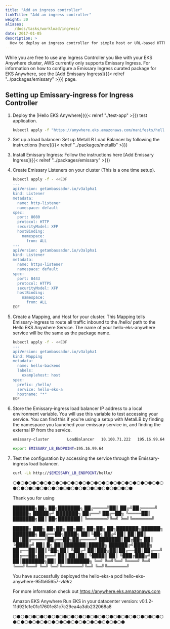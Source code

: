 ```yaml
---
title: "Add an ingress controller"
linkTitle: "Add an ingress controller"
weight: 30
aliases:
    /docs/tasks/workload/ingress/
date: 2017-01-05
description: >
  How to deploy an ingress controller for simple host or URL-based HTTP routing into workload running in EKS-A
---
```


While you are free to use any Ingress Controller you like with your EKS Anywhere cluster, AWS currently only supports Emissary Ingress.
For information on how to configure a Emissary Ingress curated package for EKS Anywhere, see the [Add Emissary Ingress]({{< relref "../packages/emissary" >}}) page.

## Setting up Emissary-ingress for Ingress Controller

1. Deploy the [Hello EKS Anywhere]({{< relref "./test-app" >}}) test application.
    ```bash
    kubectl apply -f "https://anywhere.eks.amazonaws.com/manifests/hello-eks-a.yaml"
    ```

2. Set up a load balancer: Set up MetalLB Load Balancer by following the instructions [here]({{< relref "../packages/metallb" >}})

3. Install Emissary Ingress: Follow the instructions here [Add Emissary Ingress]({{< relref "../packages/emissary" >}})

4. Create Emissary Listeners on your cluster (This is a one time setup).
   
    ```bash
    kubectl apply -f - <<EOF
    ---
    apiVersion: getambassador.io/v3alpha1
    kind: Listener
    metadata:
      name: http-listener
      namespace: default
    spec:
      port: 8080
      protocol: HTTP
      securityModel: XFP
      hostBinding:
        namespace:
          from: ALL
    ---
    apiVersion: getambassador.io/v3alpha1
    kind: Listener
    metadata:
      name: https-listener
      namespace: default
    spec:
      port: 8443
      protocol: HTTPS
      securityModel: XFP
      hostBinding:
        namespace:
          from: ALL
    EOF
    ```

5. Create a Mapping, and Host for your cluster. This Mapping tells Emissary-ingress to route all traffic inbound to the /hello/ path to the Hello EKS Anywhere Service. The name of your hello-eks-anywhere service will be the same as the package name.

    ```bash
    kubectl apply -f - <<EOF
    ---
    apiVersion: getambassador.io/v3alpha1
    kind: Mapping
    metadata:
      name: hello-backend
      labels:
        examplehost: host 
    spec:
      prefix: /hello/
      service: hello-eks-a
      hostname: "*"
    EOF
    ```  
 
6. Store the Emissary-ingress load balancer IP address to a local environment variable. You will use this variable to test accessing your service. You can find this if you're using a setup with MetalLB by finding the namespace you launched your emissary service in, and finding the external IP from the service.

    ```bash
    emissary-cluster        LoadBalancer   10.100.71.222   195.16.99.64   80:31794/TCP,443:31200/TCP

    export EMISSARY_LB_ENDPOINT=195.16.99.64
    ```   
 
1. Test the configuration by accessing the service through the Emissary-ingress load balancer.

    ```bash
    curl -Lk http://$EMISSARY_LB_ENDPOINT/hello/
    ```    
    ⬡⬢⬡⬢⬡⬢⬡⬢⬡⬢⬡⬢⬡⬢⬡⬢⬡⬢⬡⬢⬡⬢⬡⬢⬡⬢⬡⬢⬡⬢⬡⬢⬡⬢⬡⬢⬡⬢⬡⬢⬡⬢⬡⬢⬡⬢⬡⬢⬡⬢⬡⬢⬡⬢⬡⬢⬡⬢⬡⬢⬡⬢⬡⬢⬡⬢⬡⬢⬡⬢

    Thank you for using

    ███████╗██╗  ██╗███████╗
    ██╔════╝██║ ██╔╝██╔════╝
    █████╗  █████╔╝ ███████╗
    ██╔══╝  ██╔═██╗ ╚════██║
    ███████╗██║  ██╗███████║
    ╚══════╝╚═╝  ╚═╝╚══════╝

    █████╗ ███╗   ██╗██╗   ██╗██╗    ██╗██╗  ██╗███████╗██████╗ ███████╗
    ██╔══██╗████╗  ██║╚██╗ ██╔╝██║    ██║██║  ██║██╔════╝██╔══██╗██╔════╝
    ███████║██╔██╗ ██║ ╚████╔╝ ██║ █╗ ██║███████║█████╗  ██████╔╝█████╗
    ██╔══██║██║╚██╗██║  ╚██╔╝  ██║███╗██║██╔══██║██╔══╝  ██╔══██╗██╔══╝
    ██║  ██║██║ ╚████║   ██║   ╚███╔███╔╝██║  ██║███████╗██║  ██║███████╗
    ╚═╝  ╚═╝╚═╝  ╚═══╝   ╚═╝    ╚══╝╚══╝ ╚═╝  ╚═╝╚══════╝╚═╝  ╚═╝╚══════╝

    You have successfully deployed the hello-eks-a pod hello-eks-anywhere-95fb65657-vk9rz

    For more information check out
    https://anywhere.eks.amazonaws.com

    Amazon EKS Anywhere
    Run EKS in your datacenter
    version: v0.1.2-11d92fc1e01c17601e81c7c29ea4a3db232068a8

    ⬡⬢⬡⬢⬡⬢⬡⬢⬡⬢⬡⬢⬡⬢⬡⬢⬡⬢⬡⬢⬡⬢⬡⬢⬡⬢⬡⬢⬡⬢⬡⬢⬡⬢⬡⬢⬡⬢⬡⬢⬡⬢⬡⬢⬡⬢⬡⬢⬡⬢⬡⬢⬡⬢⬡⬢⬡⬢⬡⬢⬡⬢⬡⬢⬡⬢⬡⬢

   ```
